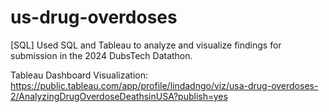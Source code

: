 # us-drug-overdoses
[SQL] Used SQL and Tableau to analyze and visualize findings for submission in the 2024 DubsTech Datathon.

Tableau Dashboard Visualization: https://public.tableau.com/app/profile/lindadngo/viz/usa-drug-overdoses-2/AnalyzingDrugOverdoseDeathsinUSA?publish=yes

